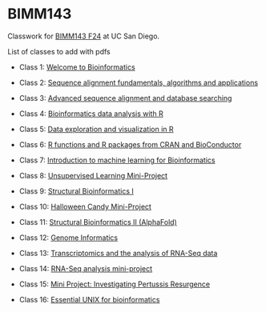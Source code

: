 # BIMM143
Classwork for [BIMM143 F24](https://github.com/nnono1207/bimm143_github/tree/main) at UC San Diego.

List of classes to add with pdfs

- Class 1: [Welcome to Bioinformatics](https://github.com/nnono1207/bimm143_github/blob/main/lab1.pdf)

- Class 2: [Sequence alignment fundamentals, algorithms and applications](https://github.com/nnono1207/bimm143_github/blob/main/lab2.pdf)

- Class 3: [Advanced sequence alignment and database searching](https://github.com/nnono1207/bimm143_github/blob/main/lab3.pdf)

- Class 4: [Bioinformatics data analysis with R](https://github.com/nnono1207/bimm143_github/blob/main/lab4.pdf)

- Class 5: [Data exploration and visualization in R](https://github.com/nnono1207/bimm143_github/blob/main/classlab_05_ggplot2/classlab_5_ggplot2.pdf)

- Class 6: [R functions and R packages from CRAN and BioConductor](https://github.com/nnono1207/bimm143_github/blob/main/classlab_06_Rfunctions/HW-Class-6-Question-6.pdf)

- Class 7: [Introduction to machine learning for Bioinformatics](https://github.com/nnono1207/bimm143_github/blob/main/classlab_07_machinelearning/class07.pdf)

- Class 8: [Unsupervised Learning Mini-Project](https://github.com/nnono1207/bimm143_github/blob/main/class08/class8_mini_project.pdf)

- Class 9: [Structural Bioinformatics I](https://github.com/nnono1207/bimm143_github/blob/main/classlab09_structuralbioinformatics_1/classlab09_structuralbioinformatics_1.pdf)

- Class 10: [Halloween Candy Mini-Project](https://github.com/nnono1207/bimm143_github/blob/main/classlab_10_halloween/classlab_10_halloween.pdf)

- Class 11: [Structural Bioinformatics II (AlphaFold)](https://github.com/nnono1207/bimm143_github/blob/main/classlab11_structuralbioinformatics_2/classlab11_bioinformatics_2.pdf)

- Class 12: [Genome Informatics](https://github.com/nnono1207/bimm143_github/blob/main/classlab12_genomeinformatics/classlab12_genomeinformatics.pdf)

- Class 13: [Transcriptomics and the analysis of RNA-Seq data](https://github.com/nnono1207/bimm143_github/blob/main/classlab13_transcriptomics_rnaseq/classlab_transcriptomics_rnaseq.pdf)

- Class 14: [RNA-Seq analysis mini-project](https://github.com/nnono1207/bimm143_github/blob/main/classlab14_rnaseq_miniproject/classlab14_rnaseq_miniproject.pdf)

- Class 15: [Mini Project: Investigating Pertussis Resurgence](https://github.com/nnono1207/bimm143_github/blob/main/classlab15_pertussisresurgence/classlab15_pertussisresurgence.pdf)

- Class 16: [Essential UNIX for bioinformatics](https://github.com/nnono1207/bimm143_github/blob/main/classlab16_unix/HW8_unix_questions.pdf)






